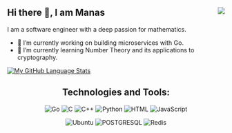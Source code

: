 ## Hi there 👋, I am Manas <img align="right" src="https://komarev.com/ghpvc/?username=manas0&color=brightgreen" />

I am a software engineer with a deep passion for mathematics.
<!--
**manas0/manas0** is a ✨ _special_ ✨ repository because its `README.md` (this file) appears on your GitHub profile.

Here are some ideas to get you started:
-->
- 🔭 I’m currently working on building microservices with Go.
- 🌱 I’m currently learning Number Theory and its applications to cryptography.

[![My GitHub Language Stats](https://github-readme-stats.vercel.app/api/top-langs/?username=manas0&theme=onedark&langs_count=10&layout=compact&border_radius=5&exclude_repo=salt-and-pepper-noise-removal)]()
<!--[![Manas's GitHub stats](https://github-readme-stats.vercel.app/api?username=manas0&theme=onedark&show_icons=true&border_radius=10&hide=issues,prs)]()-->

<!--
- 👯 I’m looking to collaborate on ...
- 🤔 I’m looking for help with ...
- 💬 Ask me about ...
- 📫 How to reach me: ...
- 😄 Pronouns: ...
- ⚡ Fun fact: ...
-->
  
<div align="center">

## Technologies and Tools:

![Go](https://img.shields.io/badge/Go-00ADD8?style=for-the-badge&logo=go&logoColor=white)
![C](https://img.shields.io/badge/c-%2300599C.svg?style=for-the-badge&logo=c&logoColor=white)
![C++](https://img.shields.io/badge/C%2B%2B-00599C?style=for-the-badge&logo=c%2B%2B&logoColor=white)
![Python](https://img.shields.io/badge/Python-14354C?style=for-the-badge&logo=python&logoColor=white)
![HTML](https://img.shields.io/badge/HTML5-E34F26?style=for-the-badge&logo=html5&logoColor=white)
![JavaScript](https://img.shields.io/badge/javascript-%23323330.svg?style=for-the-badge&logo=javascript&logoColor=%23F7DF1E)

<!-- <div align="center"> -->
![Ubuntu](https://img.shields.io/badge/Ubuntu-E95420?style=for-the-badge&logo=ubuntu&logoColor=white)
![POSTGRESQL](https://img.shields.io/badge/PostgreSQL-316192?style=for-the-badge&logo=postgresql&logoColor=white)
![Redis](https://img.shields.io/badge/redis-%23DD0031.svg?&style=for-the-badge&logo=redis&logoColor=white)
<!-- </div> --> 
</div>
